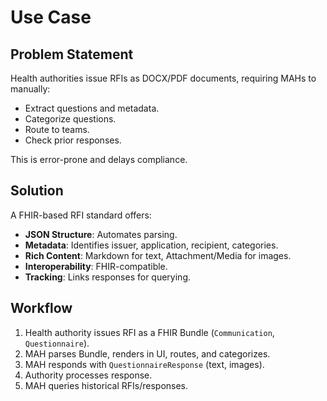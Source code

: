 # Use Case

## Problem Statement
Health authorities issue RFIs as DOCX/PDF documents, requiring MAHs to manually:
- Extract questions and metadata.
- Categorize questions.
- Route to teams.
- Check prior responses.

This is error-prone and delays compliance.

## Solution
A FHIR-based RFI standard offers:
- **JSON Structure**: Automates parsing.
- **Metadata**: Identifies issuer, application, recipient, categories.
- **Rich Content**: Markdown for text, Attachment/Media for images.
- **Interoperability**: FHIR-compatible.
- **Tracking**: Links responses for querying.

## Workflow
1. Health authority issues RFI as a FHIR Bundle (`Communication`, `Questionnaire`).
2. MAH parses Bundle, renders in UI, routes, and categorizes.
3. MAH responds with `QuestionnaireResponse` (text, images).
4. Authority processes response.
5. MAH queries historical RFIs/responses.